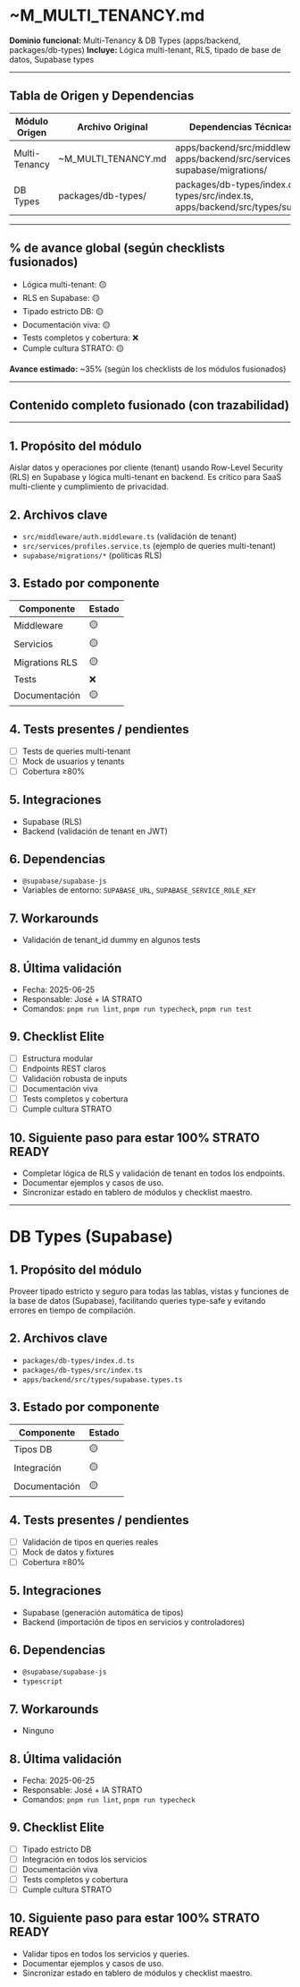 # ~M_MULTI_TENANCY.md

**Dominio funcional:** Multi-Tenancy & DB Types (apps/backend, packages/db-types)
**Incluye:** Lógica multi-tenant, RLS, tipado de base de datos, Supabase types

---

## Tabla de Origen y Dependencias

| Módulo Origen      | Archivo Original      | Dependencias Técnicas (carpetas/código)         |
|--------------------|----------------------|-------------------------------------------------|
| Multi-Tenancy      | ~M_MULTI_TENANCY.md  | apps/backend/src/middleware/auth.middleware.ts, apps/backend/src/services/profiles.service.ts, supabase/migrations/ |
| DB Types           | packages/db-types/   | packages/db-types/index.d.ts, packages/db-types/src/index.ts, apps/backend/src/types/supabase.types.ts |

---

## % de avance global (según checklists fusionados)
- Lógica multi-tenant: 🟡
- RLS en Supabase: 🟡
- Tipado estricto DB: 🟡
- Documentación viva: 🟡
- Tests completos y cobertura: ❌
- Cumple cultura STRATO: 🟡

**Avance estimado:** ~35% (según los checklists de los módulos fusionados)

---

## Contenido completo fusionado (con trazabilidad)

---

## 1. Propósito del módulo
Aislar datos y operaciones por cliente (tenant) usando Row-Level Security (RLS) en Supabase y lógica multi-tenant en backend. Es crítico para SaaS multi-cliente y cumplimiento de privacidad.

## 2. Archivos clave
- `src/middleware/auth.middleware.ts` (validación de tenant)
- `src/services/profiles.service.ts` (ejemplo de queries multi-tenant)
- `supabase/migrations/*` (políticas RLS)

## 3. Estado por componente
| Componente         | Estado |
|--------------------|--------|
| Middleware         | 🟡     |
| Servicios          | 🟡     |
| Migrations RLS     | 🟡     |
| Tests              | ❌     |
| Documentación      | 🟡     |

## 4. Tests presentes / pendientes
- [ ] Tests de queries multi-tenant
- [ ] Mock de usuarios y tenants
- [ ] Cobertura ≥80%

## 5. Integraciones
- Supabase (RLS)
- Backend (validación de tenant en JWT)

## 6. Dependencias
- `@supabase/supabase-js`
- Variables de entorno: `SUPABASE_URL`, `SUPABASE_SERVICE_ROLE_KEY`

## 7. Workarounds
- Validación de tenant_id dummy en algunos tests

## 8. Última validación
- Fecha: 2025-06-25
- Responsable: José + IA STRATO
- Comandos: `pnpm run lint`, `pnpm run typecheck`, `pnpm run test`

## 9. Checklist Elite
- [ ] Estructura modular
- [ ] Endpoints REST claros
- [ ] Validación robusta de inputs
- [ ] Documentación viva
- [ ] Tests completos y cobertura
- [ ] Cumple cultura STRATO

## 10. Siguiente paso para estar 100% STRATO READY
- Completar lógica de RLS y validación de tenant en todos los endpoints.
- Documentar ejemplos y casos de uso.
- Sincronizar estado en tablero de módulos y checklist maestro. 

---

<!-- ORIGEN: packages/db-types/ -->
# DB Types (Supabase)

## 1. Propósito del módulo
Proveer tipado estricto y seguro para todas las tablas, vistas y funciones de la base de datos (Supabase), facilitando queries type-safe y evitando errores en tiempo de compilación.

## 2. Archivos clave
- `packages/db-types/index.d.ts`
- `packages/db-types/src/index.ts`
- `apps/backend/src/types/supabase.types.ts`

## 3. Estado por componente
| Componente         | Estado |
|--------------------|--------|
| Tipos DB           | 🟡     |
| Integración        | 🟡     |
| Documentación      | 🟡     |

## 4. Tests presentes / pendientes
- [ ] Validación de tipos en queries reales
- [ ] Mock de datos y fixtures
- [ ] Cobertura ≥80%

## 5. Integraciones
- Supabase (generación automática de tipos)
- Backend (importación de tipos en servicios y controladores)

## 6. Dependencias
- `@supabase/supabase-js`
- `typescript`

## 7. Workarounds
- Ninguno

## 8. Última validación
- Fecha: 2025-06-25
- Responsable: José + IA STRATO
- Comandos: `pnpm run lint`, `pnpm run typecheck`

## 9. Checklist Elite
- [ ] Tipado estricto DB
- [ ] Integración en todos los servicios
- [ ] Documentación viva
- [ ] Tests completos y cobertura
- [ ] Cumple cultura STRATO

## 10. Siguiente paso para estar 100% STRATO READY
- Validar tipos en todos los servicios y queries.
- Documentar ejemplos y casos de uso.
- Sincronizar estado en tablero de módulos y checklist maestro. 
